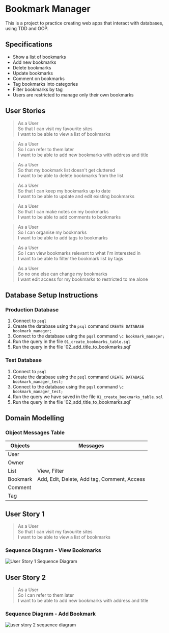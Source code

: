 # Bookmark Manager

This is a project to practice creating web apps that interact with databases, using TDD and OOP.

## Specifications

- Show a list of bookmarks
- Add new bookmarks
- Delete bookmarks
- Update bookmarks
- Comment on bookmarks
- Tag bookmarks into categories
- Filter bookmarks by tag
- Users are restricted to manage only their own bookmarks

## User Stories

> As a User  
> So that I can visit my favourite sites  
> I want to be able to view a list of bookmarks

> As a User  
> So I can refer to them later  
> I want to be able to add new bookmarks with address and title

> As a User  
> So that my bookmark list doesn't get cluttered  
> I want to be able to delete bookmarks from the list

> As a User  
> So that I can keep my bookmarks up to date  
> I want to be able to update and edit existing bookmarks

> As a User  
> So that I can make notes on my bookmarks  
> I want to be able to add comments to bookmarks

> As a User  
> So I can organise my bookmarks  
> I want to be able to add tags to bookmarks

> As a User  
> So I can view bookmarks relevant to what I'm interested in  
> I want to be able to filter the bookmark list by tags

> As a User  
> So no one else can change my bookmarks  
> I want edit access for my bookmarks to restricted to me alone

## Database Setup Instructions

### Production Database

1. Connect to `psql`
2. Create the database using the `psql` command `CREATE DATABASE bookmark_manager;`
3. Connect to the database using the `pqsl` command `\c bookmark_manager;`
4. Run the query in the file `01_create_bookmarks_table.sql`
5. Run the query in the file '02_add_title_to_bookmarks.sql`

### Test Database

1. Connect to `psql`
2. Create the database using the `psql` command `CREATE DATABASE bookmark_manager_test;`
3. Connect to the database using the `pqsl` command `\c bookmark_manager_test;`
4. Run the query we have saved in the file `01_create_bookmarks_table.sql`
5. Run the query in the file '02_add_title_to_bookmarks.sql`

## Domain Modelling

### Object Messages Table

| Objects  | Messages                                    |
| -------- | ------------------------------------------- |
| User     |                                             |
| Owner    |                                             |
| List     | View, Filter                                |
| Bookmark | Add, Edit, Delete, Add tag, Comment, Access |
| Comment  |                                             |
| Tag      |                                             |

## User Story 1

> As a User  
> So that I can visit my favourite sites  
> I want to be able to view a list of bookmarks

### Sequence Diagram - View Bookmarks

![User Story 1 Sequence Diagram][user story 1 sequence diagram]

## User Story 2

> As a User  
> So I can refer to them later  
> I want to be able to add new bookmarks with address and title

### Sequence Diagram - Add Bookmark

![user story 2 sequence diagram]

<!--  Links -->

[user story 1 sequence diagram]: https://mermaid.ink/img/eyJjb2RlIjoic2VxdWVuY2VEaWFncmFtXG5cdCBDbGllbnQtPj5Db250cm9sbGVyOiBIVFRQIEdFVCByZXF1ZXN0XG5cdCBDb250cm9sbGVyLT4-TW9kZWw6IGdpdmUgbWUgYWxsIGJvb2ttYXJrc1xuXHQgTW9kZWwtPj5Db250cm9sbGVyOiByZXR1cm5zIGFsbCBib29rbWFya3Ncblx0IENvbnRyb2xsZXItPj5WaWV3OiBlbWJlZCBib29rbWFya3Ncblx0IFZpZXctPj5Db250cm9sbGVyOiBodG1sXG5cdCBDb250cm9sbGVyLT4-Q2xpZW50OiBIVFRQIFJlc3BvbnNlXG5cdCIsIm1lcm1haWQiOnsidGhlbWUiOiJkZWZhdWx0In0sInVwZGF0ZUVkaXRvciI6ZmFsc2V9
[user story 2 sequence diagram]: https://mermaid.ink/img/eyJjb2RlIjoic2VxdWVuY2VEaWFncmFtXG5cdHBhcnRpY2lwYW50IENsaWVudFxuXHRwYXJ0aWNpcGFudCBDb250cm9sbGVyXG5cdHBhcnRpY2lwYW50IE1vZGVsXG5cdHBhcnRpY2lwYW50IFZpZXdcblx0Q2xpZW50LT4-Q29udHJvbGxlcjogSFRUUCBHRVQgL2Jvb2ttYXJrcy9uZXdcblx0Q29udHJvbGxlci0-PlZpZXc6IC9ib29rbWFya3MvbmV3XG5cdFZpZXctPj5Db250cm9sbGVyOiBodG1sXG5cdENvbnRyb2xsZXItPj5DbGllbnQ6IEhUVFAgUmVzcG9uc2Vcblx0Q2xpZW50LT4-Q29udHJvbGxlcjogSFRUUCBQT1NUIC9ib29rbWFya3MgKGZvcm0pXG5cdENvbnRyb2xsZXItPj5Nb2RlbDogc3RvcmUgYm9va21hcmtcblx0Q29udHJvbGxlci0-PkNsaWVudDogSFRUUCBSZWRpcmVjdCAvYm9va21hcmtzIiwibWVybWFpZCI6eyJ0aGVtZSI6ImRlZmF1bHQifX0